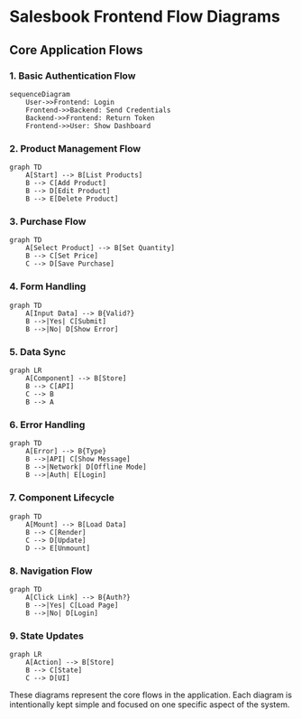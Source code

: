 # Salesbook Frontend Flow Diagrams

## Core Application Flows

### 1. Basic Authentication Flow
```mermaid
sequenceDiagram
    User->>Frontend: Login
    Frontend->>Backend: Send Credentials
    Backend->>Frontend: Return Token
    Frontend->>User: Show Dashboard
```

### 2. Product Management Flow
```mermaid
graph TD
    A[Start] --> B[List Products]
    B --> C[Add Product]
    B --> D[Edit Product]
    B --> E[Delete Product]
```

### 3. Purchase Flow
```mermaid
graph TD
    A[Select Product] --> B[Set Quantity]
    B --> C[Set Price]
    C --> D[Save Purchase]
```

### 4. Form Handling
```mermaid
graph TD
    A[Input Data] --> B{Valid?}
    B -->|Yes| C[Submit]
    B -->|No| D[Show Error]
```

### 5. Data Sync
```mermaid
graph LR
    A[Component] --> B[Store]
    B --> C[API]
    C --> B
    B --> A
```

### 6. Error Handling
```mermaid
graph TD
    A[Error] --> B{Type}
    B -->|API| C[Show Message]
    B -->|Network| D[Offline Mode]
    B -->|Auth| E[Login]
```

### 7. Component Lifecycle
```mermaid
graph TD
    A[Mount] --> B[Load Data]
    B --> C[Render]
    C --> D[Update]
    D --> E[Unmount]
```

### 8. Navigation Flow
```mermaid
graph TD
    A[Click Link] --> B{Auth?}
    B -->|Yes| C[Load Page]
    B -->|No| D[Login]
```

### 9. State Updates
```mermaid
graph LR
    A[Action] --> B[Store]
    B --> C[State]
    C --> D[UI]
```

These diagrams represent the core flows in the application. Each diagram is intentionally kept simple and focused on one specific aspect of the system.
